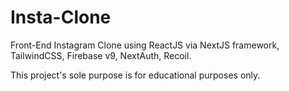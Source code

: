 # Insta-Clone

Front-End Instagram Clone using ReactJS via NextJS framework, TailwindCSS, Firebase v9, NextAuth, Recoil.

This project's sole purpose is for educational purposes only. 
